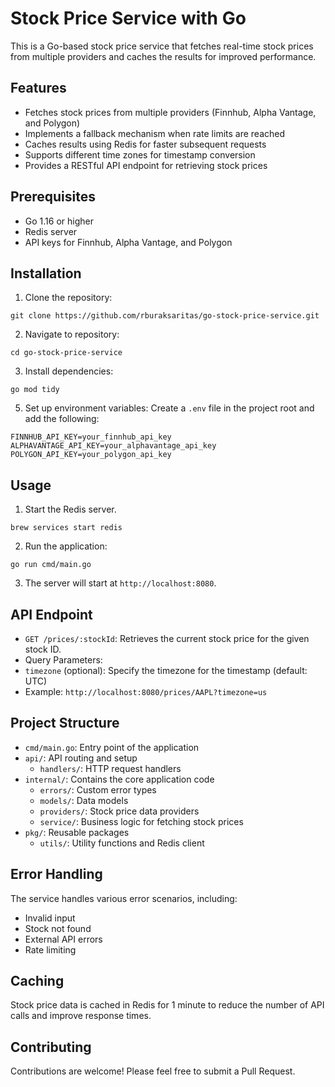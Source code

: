# Stock Price Service with Go

This is a Go-based stock price service that fetches real-time stock prices from multiple providers and caches the results for improved performance.

## Features

- Fetches stock prices from multiple providers (Finnhub, Alpha Vantage, and Polygon)
- Implements a fallback mechanism when rate limits are reached
- Caches results using Redis for faster subsequent requests
- Supports different time zones for timestamp conversion
- Provides a RESTful API endpoint for retrieving stock prices

## Prerequisites

- Go 1.16 or higher
- Redis server
- API keys for Finnhub, Alpha Vantage, and Polygon

## Installation

1. Clone the repository:
```
git clone https://github.com/rburaksaritas/go-stock-price-service.git
```
2. Navigate to repository:
```
cd go-stock-price-service
```
3. Install dependencies:
```
go mod tidy
```
5. Set up environment variables:
Create a `.env` file in the project root and add the following:
```
FINNHUB_API_KEY=your_finnhub_api_key
ALPHAVANTAGE_API_KEY=your_alphavantage_api_key
POLYGON_API_KEY=your_polygon_api_key
```
## Usage

1. Start the Redis server.

```
brew services start redis
```

2. Run the application:

```
go run cmd/main.go
```

3. The server will start at `http://localhost:8080`.

## API Endpoint

- `GET /prices/:stockId`: Retrieves the current stock price for the given stock ID.
- Query Parameters:
 - `timezone` (optional): Specify the timezone for the timestamp (default: UTC)
- Example: `http://localhost:8080/prices/AAPL?timezone=us`

## Project Structure

- `cmd/main.go`: Entry point of the application
- `api/`: API routing and setup
    - `handlers/`: HTTP request handlers
- `internal/`: Contains the core application code
    - `errors/`: Custom error types
    - `models/`: Data models
    - `providers/`: Stock price data providers
    - `service/`: Business logic for fetching stock prices
- `pkg/`: Reusable packages
    - `utils/`: Utility functions and Redis client

## Error Handling

The service handles various error scenarios, including:
- Invalid input
- Stock not found
- External API errors
- Rate limiting

## Caching

Stock price data is cached in Redis for 1 minute to reduce the number of API calls and improve response times.

## Contributing

Contributions are welcome! Please feel free to submit a Pull Request.
